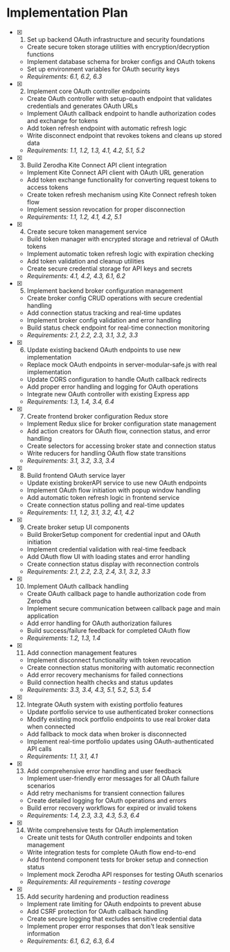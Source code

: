 # Implementation Plan

- [x] 1. Set up backend OAuth infrastructure and security foundations
  - Create secure token storage utilities with encryption/decryption functions
  - Implement database schema for broker configs and OAuth tokens
  - Set up environment variables for OAuth security keys
  - _Requirements: 6.1, 6.2, 6.3_

- [x] 2. Implement core OAuth controller endpoints
  - Create OAuth controller with setup-oauth endpoint that validates credentials and generates OAuth URLs
  - Implement OAuth callback endpoint to handle authorization codes and exchange for tokens
  - Add token refresh endpoint with automatic refresh logic
  - Write disconnect endpoint that revokes tokens and cleans up stored data
  - _Requirements: 1.1, 1.2, 1.3, 4.1, 4.2, 5.1, 5.2_

- [x] 3. Build Zerodha Kite Connect API client integration
  - Implement Kite Connect API client with OAuth URL generation
  - Add token exchange functionality for converting request tokens to access tokens
  - Create token refresh mechanism using Kite Connect refresh token flow
  - Implement session revocation for proper disconnection
  - _Requirements: 1.1, 1.2, 4.1, 4.2, 5.1_

- [x] 4. Create secure token management service
  - Build token manager with encrypted storage and retrieval of OAuth tokens
  - Implement automatic token refresh logic with expiration checking
  - Add token validation and cleanup utilities
  - Create secure credential storage for API keys and secrets
  - _Requirements: 4.1, 4.2, 4.3, 6.1, 6.2_

- [x] 5. Implement backend broker configuration management
  - Create broker config CRUD operations with secure credential handling
  - Add connection status tracking and real-time updates
  - Implement broker config validation and error handling
  - Build status check endpoint for real-time connection monitoring
  - _Requirements: 2.1, 2.2, 2.3, 3.1, 3.2, 3.3_

- [x] 6. Update existing backend OAuth endpoints to use new implementation
  - Replace mock OAuth endpoints in server-modular-safe.js with real implementation
  - Update CORS configuration to handle OAuth callback redirects
  - Add proper error handling and logging for OAuth operations
  - Integrate new OAuth controller with existing Express app
  - _Requirements: 1.3, 1.4, 3.4, 6.4_

- [x] 7. Create frontend broker configuration Redux store
  - Implement Redux slice for broker configuration state management
  - Add action creators for OAuth flow, connection status, and error handling
  - Create selectors for accessing broker state and connection status
  - Write reducers for handling OAuth flow state transitions
  - _Requirements: 3.1, 3.2, 3.3, 3.4_

- [x] 8. Build frontend OAuth service layer
  - Update existing brokerAPI service to use new OAuth endpoints
  - Implement OAuth flow initiation with popup window handling
  - Add automatic token refresh logic in frontend service
  - Create connection status polling and real-time updates
  - _Requirements: 1.1, 1.2, 3.1, 3.2, 4.1, 4.2_

- [x] 9. Create broker setup UI components
  - Build BrokerSetup component for credential input and OAuth initiation
  - Implement credential validation with real-time feedback
  - Add OAuth flow UI with loading states and error handling
  - Create connection status display with reconnection controls
  - _Requirements: 2.1, 2.2, 2.3, 2.4, 3.1, 3.2, 3.3_

- [x] 10. Implement OAuth callback handling
  - Create OAuth callback page to handle authorization code from Zerodha
  - Implement secure communication between callback page and main application
  - Add error handling for OAuth authorization failures
  - Build success/failure feedback for completed OAuth flow
  - _Requirements: 1.2, 1.3, 1.4_

- [x] 11. Add connection management features
  - Implement disconnect functionality with token revocation
  - Create connection status monitoring with automatic reconnection
  - Add error recovery mechanisms for failed connections
  - Build connection health checks and status updates
  - _Requirements: 3.3, 3.4, 4.3, 5.1, 5.2, 5.3, 5.4_

- [x] 12. Integrate OAuth system with existing portfolio features
  - Update portfolio service to use authenticated broker connections
  - Modify existing mock portfolio endpoints to use real broker data when connected
  - Add fallback to mock data when broker is disconnected
  - Implement real-time portfolio updates using OAuth-authenticated API calls
  - _Requirements: 1.1, 3.1, 4.1_

- [x] 13. Add comprehensive error handling and user feedback
  - Implement user-friendly error messages for all OAuth failure scenarios
  - Add retry mechanisms for transient connection failures
  - Create detailed logging for OAuth operations and errors
  - Build error recovery workflows for expired or invalid tokens
  - _Requirements: 1.4, 2.3, 3.3, 4.3, 5.3, 6.4_

- [x] 14. Write comprehensive tests for OAuth implementation
  - Create unit tests for OAuth controller endpoints and token management
  - Write integration tests for complete OAuth flow end-to-end
  - Add frontend component tests for broker setup and connection status
  - Implement mock Zerodha API responses for testing OAuth scenarios
  - _Requirements: All requirements - testing coverage_

- [x] 15. Add security hardening and production readiness
  - Implement rate limiting for OAuth endpoints to prevent abuse
  - Add CSRF protection for OAuth callback handling
  - Create secure logging that excludes sensitive credential data
  - Implement proper error responses that don't leak sensitive information
  - _Requirements: 6.1, 6.2, 6.3, 6.4_